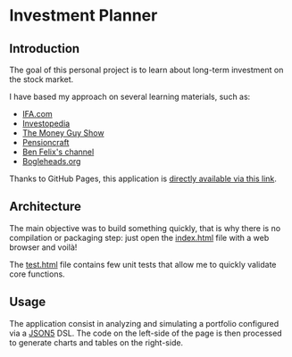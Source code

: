 # Investment Planner

## Introduction

The goal of this personal project is to learn about long-term investment on the stock market.

I have based my approach on several learning materials, such as:

* [IFA.com](https://www.ifa.com/charts/)
* [Investopedia](https://www.investopedia.com/)
* [The Money Guy Show](https://www.youtube.com/user/MoneyGuyShow)
* [Pensioncraft](https://www.youtube.com/c/Pensioncraft/videos)
* [Ben Felix's channel](https://www.youtube.com/c/BenFelixCSI/videos)
* [Bogleheads.org](https://www.bogleheads.org/)

Thanks to GitHub Pages, this application
is [directly available via this link](https://marcplouhinec.github.io/investment-planner/index.html).

## Architecture

The main objective was to build something quickly, that is why there is no compilation or packaging step:
just open the [index.html](./index.html) file with a web browser and voilà!

The [test.html](./test.html) file contains few unit tests that allow me to quickly validate core functions.

## Usage

The application consist in analyzing and simulating a portfolio configured via a
[JSON5](https://json5.org/) DSL. The code on the left-side of the page is then processed to generate charts and tables
on the right-side.
